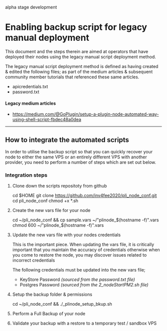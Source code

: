 alpha stage development

# Enabling backup script for legacy manual deployment

This document and the steps therein are aimed at operators that have deployed their nodes using the legacy manual script deployment method. 

The legacy manual script deployment method is defined as having created & edited the following files; as part of the medium articles & subsequent community member tutorials that referenced these same articles.

   - apicredentials.txt
   - password.txt

#### Legacy medium articles

   - https://medium.com/@GoPlugin/setup-a-plugin-node-automated-way-using-shell-script-fbdec48a0dea

---

## How to integrate the automated scripts

In order to utilise the backup script so that you can quickly recover your node to either the same VPS or an entirely different VPS with another provider, you need to perform a number of steps which are set out below.

### Integration steps

   1. Clone down the scripts repositoty from github

        cd $HOME
        git clone https://github.com/inv4fee2020/pli_node_conf.git
        cd pli_node_conf
        chmod +x *.sh


   2. Create the new vars file for your node
   
        cd ~/pli_node_conf && cp sample.vars ~/"plinode_$(hostname -f)".vars
        chmod 600 ~/"plinode_$(hostname -f)".vars


   3. Update the new vars file with your nodes credentials

      This is the important piece. When updating the vars file, it is critically important that you maintain the accuracy of credentials otherwise when you come to restore the node, you may discover issues related to incorrect credentials

      The following credentials must be updated into the new vars file;

      - KeyStore Password _(sourced from the password.txt file)_
      - Postgres Password _(sourced from the_ _2\_nodeStartPM2.sh file)_


   4. Setup the backup folder & permissions
   
        cd ~/pli_node_conf &&  ./_plinode_setup_bkup.sh


   5. Perform a Full Backup of your node
   6. Validate your backup with a restore to a temporary test / sandbox VPS